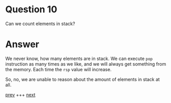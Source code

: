 
# Question 10


Can we count elements in stack?


# Answer




We never know, how many elements are in stack.  We can execute `pop`
instruction as many times as we like, and we will always get something from the
memory. Each time the `rsp` value will increase. 

So, no, we are unable to reason about the amount of elements in stack at all. 




[prev](009.md) +++ [next](011.md)
